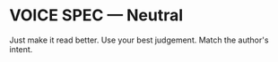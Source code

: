 VOICE SPEC — Neutral
==================================
Just make it read better. Use your best judgement. Match the author's intent.